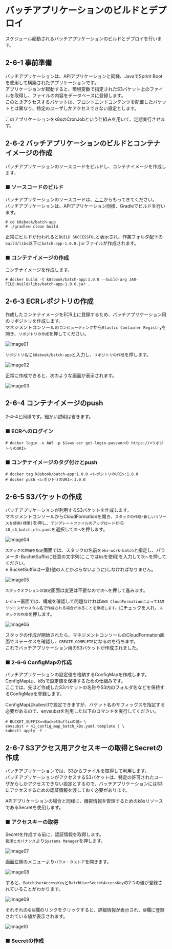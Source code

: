# バッチアプリケーションのビルドとデプロイ
スケジュール起動されるバッチアプリケーションのビルドとデプロイを行います。
## 2-6-1 事前準備
バッチアプリケーションは、APIアプリケーションと同様、JavaでSprint Bootを使用して構築されたアプリケーションです。  
アプリケーションが起動すると、環境変数で指定されたS3バケット上のファイルを取得し、ファイルの内容をデータベースに登録します。  
このときアクセスするバケットは、フロントエンドコンテンツを配置したバケットとは異なり、特定のユーザしかアクセスできない設定とします。  
  
このアプリケーションをk8sのCronJobという仕組みを用いて、定期実行させます。
## 2-6-2 バッチアプリケーションのビルドとコンテナイメージの作成
バッチアプリケーションのソースコードをビルドし、コンテナイメージを作成します。
### ■ ソースコードのビルド
バッチアプリケーションのソースコードは、[ここ](https://github.com/kazusato/k8sbook/tree/6d9d359fcf1cad348715fd2e6fe8e35cde725df7/batch-app)からもってきてください。  
バッチアプリケーションは、APIアプリケーション同様、Gradleでビルドを行います。
```
# cd k8sbook/batch-app
# ./gradlew clean build
```
正常にビルドが行われると`BUILD SUCCESSFUL`と表示され、作業フォルダ配下の`build/libs`以下に`batch-app-1.0.0.jar`ファイルが作成されます。
### ■ コンテナイメージの作成
コンテナイメージを作成します。
```
# docker build -t k8sbook/batch-app:1.0.0 --build-arg JAR-FILE~build/libs/batch-app-1.0.0.jar .
```
## 2-6-3 ECRレポジトリの作成
作成したコンテナイメージをECR上に登録するため、バッチアプリケーション用のリポジトリを作成します。  
マネジメントコンソールの`コンピューティング`から`Elastic Container Registry`を開き、`リポジトリの作成`を押してください。  
  
![Image01](./images/2-6-1.png)
  
`リポジトリ名`に`k8sbook/batch-app`と入力し、`リポジトリの作成`を押します。
  
![Image02](./images/2-6-2.png)
  
正常に作成できると、次のような画面が表示されます。
  
![Image03](./images/2-6-3.png)
  
## 2-6-4 コンテナイメージのpush
2-4-4と同様です。細かい説明は省きます。
### ■ ECRへのログイン
```
# docker login -u AWS -p $(aws ecr get-login-password) https://<リポジトリのURI>
```
### ■ コンテナイメージのタグ付けとpush
```
# docker tag k8sbook/batch-app:1.0.0 <レポジトリのURI>:1.0.0
# docker push <レポジトリのURI>:1.0.0
```
## 2-6-5 S3バケットの作成
バッチアプリケーションが利用するS3バケットを作成します。  
マネジメントコンソールからCloudFormationを開き、`スタックの作成`-`新しいリソースを使用(標準)`を押し、`テンプレートファイルのアップロード`から`40_s3_batch_cfn.yaml`を選択して`次へ`を押します。  
  
![Image04](./images/2-6-4.png)
  
`スタックの詳細を指定`画面では、スタックの名前を`eks-work-batch`と指定し、パラメータ-BuchetSuffixに任意の文字列(ここではksを使用)を入力して`次へ`を押してください。  
※ BucketSuffixは一意(他の人とかぶらないように)しなければなりません。
  
![Image05](./images/2-6-5.png)
  
`スタックオプションの設定`画面は変更は不要なので`次へ`を押して進みます。  
  
`レビュー`画面では、構成を確認して問題なければ`AWS CloudFormationによってIAMリソースがカスタム名で作成される場合があることを承認します。`にチェックを入れ、`スタックの作成`を押します。
  
![Image06](./images/2-6-6.png)
  
スタックの作成が開始されたら、マネジメントコンソールのCloudFormation画面でステータスを確認し、`CREATE_COMPLETE`になるのを待ちます。  
これでバッチアプリケーション用のS3バケットが作成されました。
### ■ 2-6-6 ConfigMapの作成
バッチアプリケーションの設定値を格納するConfigMapを作成します。  
ConfigMapは、k8sで設定値を保持するための仕組みです。  
ここでは、先ほど作成したS3バケットの名称やS3内のフォルダ名などを保持するConfigMapを登録します。  
  
ConfigMapはkubectlで設定できますが、バケット名のサフィックスを指定する必要があるので、envsubstを利用した以下のコマンドを実行してください。
```
# BUCKET_SUFFIX=<BucketSuffixの値> \
envsubst < 41_config_map_batch_k8s.yaml.template | \
kubectl apply -f -
```
## 2-6-7 S3アクセス用アクセスキーの取得とSecretの作成
バッチアプリケーションでは、S3からファイルを取得して利用します。  
バッチアプリケーションがアクセスするS3バケットは、特定の許可されたユーザからしかアクセスできない設定とするので、バッチアプリケーションにはS3にアクセスするための認証情報を渡しておく必要があります。  
  
APIアプリケーションの場合と同様に、機密情報を管理するためのk8sリソースであるSecretを使用します。
### ■ アクセスキーの取得
Secretを作成する前に、認証情報を取得します。  
`管理とガバナンス`より`Systems Manager`を押します。
  
![Image07](./images/2-6-7.png)
  
画面左側のメニューより`パラメータストア`を開きます。
  
![Image08](./images/2-6-8.png)
  
すると、`BatchUserAccessKey`と`BatchUserSecretAccessKey`の2つの値が登録されていることがわかります。  
  
![Image09](./images/2-6-9.png)
  
それぞれの`名前`欄のリンクをクリックすると、詳細情報が表示され、`値`欄に登録されている値が表示されます。
  
![Image10](./images/2-6-10.png)
  
### ■ Secretの作成
